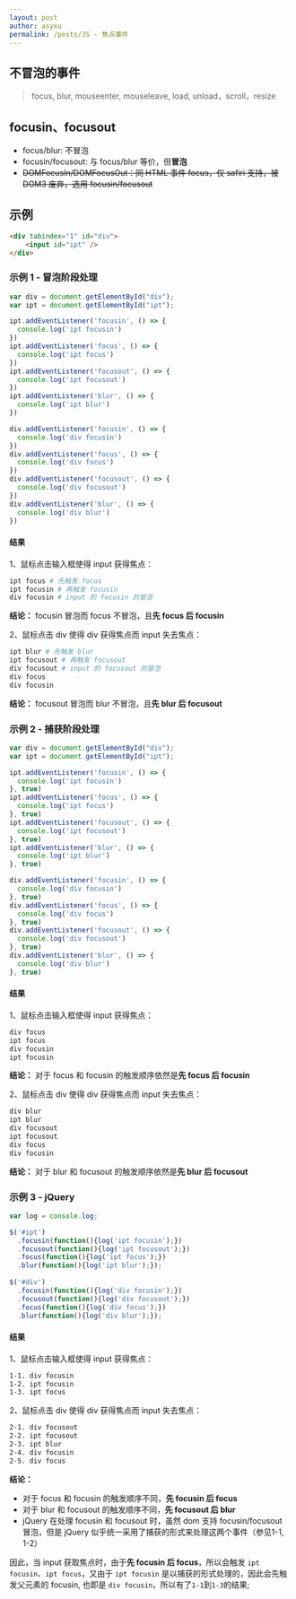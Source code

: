 ```yaml
---
layout: post
author: asyxu
permalink: /posts/JS - 焦点事件
---
```


## 不冒泡的事件
> focus, blur, mouseenter, mouseleave, load, unload，scroll，resize

## focusin、focusout

- focus/blur: 不冒泡
- focusin/focusout: 与 focus/blur 等价，但**冒泡**
- ~~DOMFocusIn/DOMFocusOut：同 HTML 事件 focus，仅 safiri 支持，被 DOM3 废弃，选用 focusin/focusout~~

## 示例

```html
<div tabindex="1" id="div">
    <input id="ipt" />
</div>
```

### 示例 1 - 冒泡阶段处理

```js
var div = document.getElementById("div");
var ipt = document.getElementById("ipt");

ipt.addEventListener('focusin', () => {
  console.log('ipt focusin')
})
ipt.addEventListener('focus', () => {
  console.log('ipt focus')
})
ipt.addEventListener('focusout', () => {
  console.log('ipt focusout')
})
ipt.addEventListener('blur', () => {
  console.log('ipt blur')
})

div.addEventListener('focusin', () => {
  console.log('div focusin')
})
div.addEventListener('focus', () => {
  console.log('div focus')
})
div.addEventListener('focusout', () => {
  console.log('div focusout')
})
div.addEventListener('blur', () => {
  console.log('div blur')
})
```

#### 结果

1、鼠标点击输入框使得 input 获得焦点：

```bash
ipt focus # 先触发 focus
ipt focusin # 再触发 focusin
div focusin # input 的 focusin 的冒泡
```

**结论：**
focusin 冒泡而 focus 不冒泡，且**先 focus 后 focusin**

2、鼠标点击 div 使得 div 获得焦点而 input 失去焦点：

```bash
ipt blur # 先触发 blur
ipt focusout # 再触发 focusout
div focusout # input 的 focusout 的冒泡
div focus
div focusin
```

**结论：**
focusout 冒泡而 blur 不冒泡，且**先 blur 后 focusout**


### 示例 2 - 捕获阶段处理

```js
var div = document.getElementById("div");
var ipt = document.getElementById("ipt");

ipt.addEventListener('focusin', () => {
  console.log('ipt focusin')
}, true)
ipt.addEventListener('focus', () => {
  console.log('ipt focus')
}, true)
ipt.addEventListener('focusout', () => {
  console.log('ipt focusout')
}, true)
ipt.addEventListener('blur', () => {
  console.log('ipt blur')
}, true)

div.addEventListener('focusin', () => {
  console.log('div focusin')
}, true)
div.addEventListener('focus', () => {
  console.log('div focus')
}, true)
div.addEventListener('focusout', () => {
  console.log('div focusout')
}, true)
div.addEventListener('blur', () => {
  console.log('div blur')
}, true)
```

#### 结果

1、鼠标点击输入框使得 input 获得焦点：

```bash
div focus
ipt focus 
div focusin 
ipt focusin
```

**结论：**
对于 focus 和 focusin 的触发顺序依然是**先 focus 后 focusin**

2、鼠标点击 div 使得 div 获得焦点而 input 失去焦点：

```bash
div blur
ipt blur
div focusout
ipt focusout
div focus
div focusin
```

**结论：**
对于 blur 和 focusout 的触发顺序依然是**先 blur 后 focusout**


### 示例 3 - jQuery

```js
var log = console.log;

$('#ipt')
  .focusin(function(){log('ipt focusin');})
  .focusout(function(){log('ipt focusout');})
  .focus(function(){log('ipt focus');})
  .blur(function(){log('ipt blur');});
  
$('#div')
  .focusin(function(){log('div focusin');})
  .focusout(function(){log('div focusout');})
  .focus(function(){log('div focus');})
  .blur(function(){log('div blur');});
```

#### 结果

1、鼠标点击输入框使得 input 获得焦点：

```bash
1-1. div focusin
1-2. ipt focusin
1-3. ipt focus
```

2、鼠标点击 div 使得 div 获得焦点而 input 失去焦点：

```bash
2-1. div focusout
2-2. ipt focusout
2-3. ipt blur
2-4. div focusin
2-5. div focus
```

**结论：**
- 对于 focus 和 focusin 的触发顺序不同，**先 focusin 后 focus**
- 对于 blur 和 focusout 的触发顺序不同，**先 focusout 后 blur**
- jQuery 在处理 focusin 和 focusout 时，虽然 dom 支持 focusin/focusout 冒泡，但是 jQuery 似乎统一采用了捕获的形式来处理这两个事件（参见1-1, 1-2）

因此，当 input 获取焦点时，由于**先 focusin 后 focus**，所以会触发 `ipt focusin`、`ipt focus`，又由于 `ipt focusin` 是以捕获的形式处理的，因此会先触发父元素的 focusin, 也即是 `div focusin`，所以有了`1-1`到`1-3`的结果;
